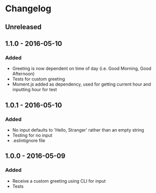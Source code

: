 # Changelog

## Unreleased

## 1.1.0 - 2016-05-10
### Added
- Greeting is now dependent on time of day (i.e. Good Morning, Good Afternoon)
- Tests for custom greeting
- Moment.js added as dependency, used for getting current hour and inputting hour for test

## 1.0.1 - 2016-05-10
### Added
- No input defaults to 'Hello, Stranger' rather than an empty string
- Testing for no input
- .eslintignore file

## 1.0.0 - 2016-05-09
### Added
- Receive a custom greeting using CLI for input
- Tests 